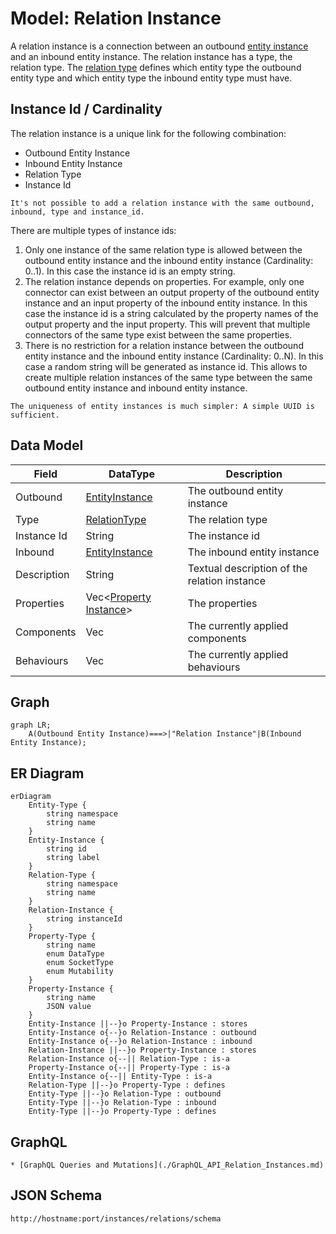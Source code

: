 # Model: Relation Instance

A relation instance is a connection between an outbound [entity instance](./Model_Entity_Instance.md) and an inbound
entity instance. The relation instance has a type, the relation type. The [relation type](./Model_Relation_Type.md)
defines which entity type the outbound entity type and which entity type the inbound entity type must have.

## Instance Id / Cardinality

The relation instance is a unique link for the following combination:

* Outbound Entity Instance
* Inbound Entity Instance
* Relation Type
* Instance Id

```admonish warning
It's not possible to add a relation instance with the same outbound, inbound, type and instance_id.
```

There are multiple types of instance ids:

1. Only one instance of the same relation type is allowed between the outbound entity instance and the inbound entity
   instance (Cardinality: 0..1). In this case the instance id is an empty string.
2. The relation instance depends on properties. For example, only one connector can exist between an output
   property of the outbound entity instance and an input property of the inbound entity instance. In this case the
   instance id is a string calculated by the property names of the output property and the input property. This
   will prevent that multiple connectors of the same type exist between the same properties.
3. There is no restriction for a relation instance between the outbound entity instance and the inbound entity
   instance (Cardinality: 0..N). In this case a random string will be generated as instance id. This allows to create
   multiple relation instances of the same type between the same outbound entity instance and inbound entity instance.

```admonish info
The uniqueness of entity instances is much simpler: A simple UUID is sufficient.
```

## Data Model

| Field       | DataType                                               | Description                                  |
|-------------|--------------------------------------------------------|----------------------------------------------|
| Outbound    | [EntityInstance](./Model_Entity_Instance.md)           | The outbound entity instance                 |
| Type        | [RelationType](./Model_Relation_Type.md)               | The relation type                            |
| Instance Id | String                                                 | The instance id                              |
| Inbound     | [EntityInstance](./Model_Entity_Instance.md)           | The inbound entity instance                  |
| Description | String                                                 | Textual description of the relation instance |
| Properties  | Vec<[Property Instance](./Model_Property_Instance.md)> | The properties                               |
| Components  | Vec<String>                                            | The currently applied components             |
| Behaviours  | Vec<String>                                            | The currently applied behaviours             |

## Graph

```mermaid
graph LR;
    A(Outbound Entity Instance)===>|"Relation Instance"|B(Inbound Entity Instance);
```

## ER Diagram

```mermaid
erDiagram
    Entity-Type {
        string namespace
        string name
    }
    Entity-Instance {
        string id
        string label
    }
    Relation-Type {
        string namespace
        string name
    }
    Relation-Instance {
        string instanceId
    }
    Property-Type {
        string name
        enum DataType
        enum SocketType
        enum Mutability
    }
    Property-Instance {
        string name
        JSON value
    }
    Entity-Instance ||--}o Property-Instance : stores
    Entity-Instance o{--}o Relation-Instance : outbound
    Entity-Instance o{--}o Relation-Instance : inbound
    Relation-Instance ||--}o Property-Instance : stores
    Relation-Instance o{--|| Relation-Type : is-a
    Property-Instance o{--|| Property-Type : is-a
    Entity-Instance o{--|| Entity-Type : is-a
    Relation-Type ||--}o Property-Type : defines
    Entity-Type ||--}o Relation-Type : outbound
    Entity-Type ||--}o Relation-Type : inbound
    Entity-Type ||--}o Property-Type : defines
```

## GraphQL

```admonish tip "GraphQL"
* [GraphQL Queries and Mutations](./GraphQL_API_Relation_Instances.md)
```

## JSON Schema

```admonish tip "JSON Schema"
http://hostname:port/instances/relations/schema
```

